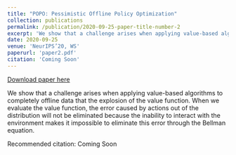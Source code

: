 ```yaml
---
title: "POPO: Pessimistic Offline Policy Optimization"
collection: publications
permalink: /publication/2020-09-25-paper-title-number-2
excerpt: 'We show that a challenge arises when applying value-based algorithms to completely offline data that the explosion of the value function. When we evaluate the value function, the error caused by actions out of the distribution will not be eliminated because the inability to interact with the environment makes it impossible to eliminate this error through the Bellman equation.'
date: 2020-09-25
venue: 'NeurIPS’20, WS'
paperurl: 'paper2.pdf'
citation: 'Coming Soon'
---
```


<a href='paper2.pdf'>Download paper here</a>

We show that a challenge arises when applying value-based algorithms to completely offline data that the explosion of the value function. When we evaluate the value function, the error caused by actions out of the distribution will not be eliminated because the inability to interact with the environment makes it impossible to eliminate this error through the Bellman equation.

Recommended citation: Coming Soon